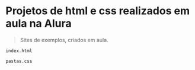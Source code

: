 <h1> Projetos de html e css realizados em aula na Alura</h1>

> Sites de exemplos, criados em aula.

```
index.html
```

```
pastas.css
```

